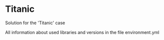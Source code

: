 # Titanic
Solution for the 'Titanic' case

All information about used libraries and versions in the file environment.yml
